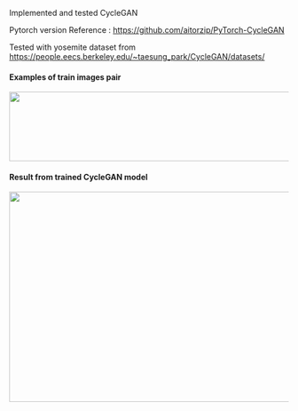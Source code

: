 Implemented and tested CycleGAN

Pytorch version Reference : https://github.com/aitorzip/PyTorch-CycleGAN

Tested with yosemite dataset from https://people.eecs.berkeley.edu/~taesung_park/CycleGAN/datasets/

#### Examples of train images pair
<img src="https://user-images.githubusercontent.com/48702949/135932275-fe9bf273-f444-4809-b80e-44bf330682d1.jpg" width="866" height="125"/>

#### Result from trained CycleGAN model
<img src="https://user-images.githubusercontent.com/48702949/135956741-98d5edce-f48c-42a8-a977-895f268f9423.jpg" width="788" height="379"/>

